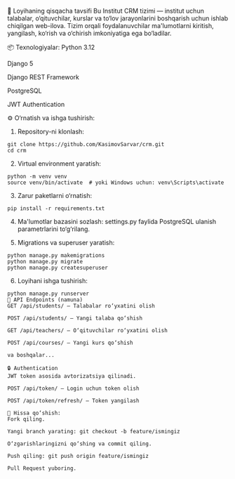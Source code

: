 📌 Loyihaning qisqacha tavsifi
Bu Institut CRM tizimi — institut uchun talabalar, o‘qituvchilar, kurslar va to‘lov jarayonlarini boshqarish uchun ishlab chiqilgan web-ilova. Tizim orqali foydalanuvchilar ma'lumotlarni kiritish, yangilash, ko‘rish va o‘chirish imkoniyatiga ega bo‘ladilar.

📦 Texnologiyalar:
Python 3.12

Django 5

Django REST Framework

PostgreSQL

JWT Authentication

⚙️ O‘rnatish va ishga tushirish:
1. Repository-ni klonlash:
```
git clone https://github.com/KasimovSarvar/crm.git
cd crm
```
2. Virtual environment yaratish:
 ```
python -m venv venv
source venv/bin/activate  # yoki Windows uchun: venv\Scripts\activate
```
3. Zarur paketlarni o‘rnatish:
```
pip install -r requirements.txt
```
4. Ma'lumotlar bazasini sozlash:
settings.py faylida PostgreSQL ulanish parametrlarini to‘g‘rilang.

5. Migrations va superuser yaratish:
```
python manage.py makemigrations
python manage.py migrate
python manage.py createsuperuser
```
6. Loyihani ishga tushirish:
```
python manage.py runserver
🔑 API Endpoints (namuna)
GET /api/students/ — Talabalar ro‘yxatini olish

POST /api/students/ — Yangi talaba qo‘shish

GET /api/teachers/ — O‘qituvchilar ro‘yxatini olish

POST /api/courses/ — Yangi kurs qo‘shish

va boshqalar...

🔒 Authentication
JWT token asosida avtorizatsiya qilinadi.

POST /api/token/ — Login uchun token olish

POST /api/token/refresh/ — Token yangilash

📖 Hissa qo‘shish:
Fork qiling.

Yangi branch yarating: git checkout -b feature/ismingiz

O‘zgarishlaringizni qo‘shing va commit qiling.

Push qiling: git push origin feature/ismingiz

Pull Request yuboring.
```

